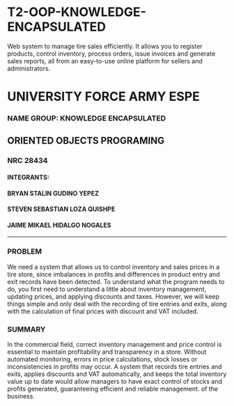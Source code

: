 # T2-OOP-KNOWLEDGE-ENCAPSULATED
Web system to manage tire sales efficiently. It allows you to register products, control inventory, process orders, issue invoices and generate sales reports, all from an easy-to-use online platform for sellers and administrators.
# UNIVERSITY FORCE ARMY ESPE
### NAME GROUP: KNOWLEDGE ENCAPSULATED
## ORIENTED OBJECTS PROGRAMING
### NRC 28434
#### INTEGRANTS:
#### BRYAN STALIN GUDINO YEPEZ
#### STEVEN SEBASTIAN LOZA QUISHPE
#### JAIME MIKAEL HIDALGO NOGALES
---
### PROBLEM
We need a system that allows us to control inventory and sales prices in a tire store, since imbalances in profits and differences in product entry and exit records have been detected. To understand what the program needs to do, you first need to understand a little about inventory management, updating prices, and applying discounts and taxes. However, we will keep things simple and only deal with the recording of tire entries and exits, along with the calculation of final prices with discount and VAT included.
### SUMMARY 
In the commercial field, correct inventory management and price control is essential to maintain profitability and transparency in a store. Without automated monitoring, errors in price calculations, stock losses or inconsistencies in profits may occur. A system that records tire entries and exits, applies discounts and VAT automatically, and keeps the total inventory value up to date would allow managers to have exact control of stocks and profits generated, guaranteeing efficient and reliable management. of the business.
